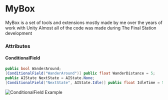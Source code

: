 # MyBox
MyBox is a set of tools and extensions mostly made by me over the years of work with Unity
Almost all of the code was made during The Final Station development

### Attributes
#### ConditionalField
```c#
public bool WanderAround;
[ConditionalField("WanderAround")] public float WanderDistance = 5;
public AIState NextState = AIState.None;
[ConditionalField("NextState", AIState.Idle)] public float IdleTime = 5;
```
![ConditionalField Example](https://deadcow.ru/MyBox/ConditionalField.gif "Logo Title Text 1")
